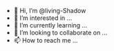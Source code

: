 - 👋 Hi, I’m @living-Shadow
- 👀 I’m interested in ...
- 🌱 I’m currently learning ...
- 💞️ I’m looking to collaborate on ...
- 📫 How to reach me ...

<!---
living-Shadow/living-Shadow is a ✨ special ✨ repository because its `README.md` (this file) appears on your GitHub profile.
You can click the Preview link to take a look at your changes.
--->
